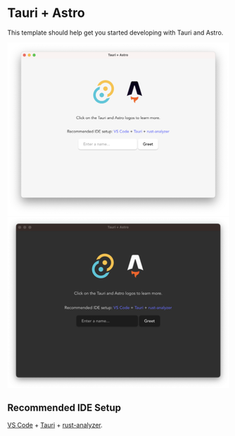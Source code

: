 # Tauri + Astro

This template should help get you started developing with Tauri and Astro.

![App Screenshot](./Screenshot-light.png#gh-light-mode-only)
![App Screenshot](./Screenshot-dark.png#gh-dark-mode-only)

## Recommended IDE Setup

[VS Code](https://code.visualstudio.com/) + [Tauri](https://marketplace.visualstudio.com/items?itemName=tauri-apps.tauri-vscode) + [rust-analyzer](https://marketplace.visualstudio.com/items?itemName=rust-lang.rust-analyzer).
